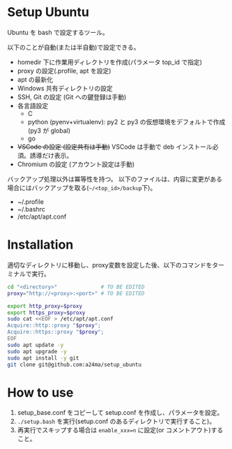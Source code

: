 # Setup Ubuntu

Ubuntu を bash で設定するツール。

以下のことが自動(または半自動)で設定できる。

* homedir 下に作業用ディレクトリを作成(パラメータ top_id で指定)
* proxy の設定(.profile, apt を設定)
* apt の最新化
* Windows 共有ディレクトリの設定
* SSH, Git の設定 (Git への鍵登録は手動)
* 各言語設定
  * C
  * python (pyenv+virtualenv): py2 と py3 の仮想環境をデフォルトで作成(py3 が global)
  * go
* ~~VSCode の設定 (設定共有は手動)~~ VSCode は手動で deb インストール必須。誘導だけ表示。
* Chromium の設定 (アカウント設定は手動)

バックアップ処理以外は冪等性を持つ。
以下のファイルは、内容に変更がある場合にはバックアップを取る(`~/<top_id>/backup`下)。

* ~/.profile
* ~/.bashrc
* /etc/apt/apt.conf

# Installation

適切なディレクトリに移動し、proxy変数を設定した後、以下のコマンドをターミナルで実行。

```bash
cd "<directory>"              # TO BE EDITED
proxy="http://<proxy>:<port>" # TO BE EDITED

export http_proxy=$proxy
export https_proxy=$proxy
sudo cat <<EOF > /etc/apt/apt.conf
Acquire::http::proxy "$proxy";
Acquire::https::proxy "$proxy";
EOF
sudo apt update -y
sudo apt upgrade -y
sudo apt install -y git
git clone git@github.com:a24ma/setup_ubuntu
```

# How to use

1. setup_base.conf をコピーして setup.conf を作成し、パラメータを設定。
2. `./setup.bash` を実行(setup.conf のあるディレクトリで実行すること)。
3. 再実行でスキップする場合は `enable_xxx=n` に設定(or コメントアウト)すること。
